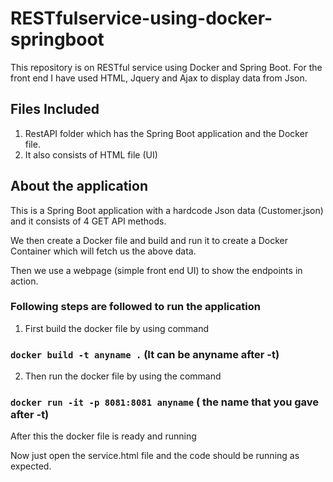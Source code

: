 # RESTfulservice-using-docker-springboot
This repository is on RESTful service using Docker and Spring Boot. For the front end I have used HTML, Jquery and Ajax to display data from Json.

## Files Included
1. RestAPI folder which has the Spring Boot application and the Docker file.
2. It also consists of HTML file (UI)
## About the application
This is a Spring Boot application with a hardcode Json data (Customer.json) and it consists of 4 GET API methods.

We then create a Docker file and build and run it to create a Docker Container which will fetch us the above data.

Then we use a webpage (simple front end UI) to show the endpoints in action.

### Following steps are followed to run the application

1. First build the docker file by using command
### `docker build -t anyname .` (It can be anyname after -t)

2. Then run the docker file by using the command
### `docker run -it -p 8081:8081 anyname` ( the name that you gave after -t)

After this the docker file is ready and running

Now just open the service.html file and the code should be running as expected.


